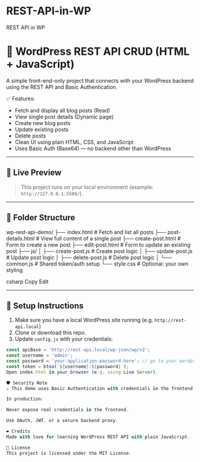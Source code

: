 # REST-API-in-WP
REST API in WP
# 📝 WordPress REST API CRUD (HTML + JavaScript)

A simple front-end-only project that connects with your WordPress backend using the REST API and Basic Authentication.

✅ Features:
- Fetch and display all blog posts (Read)
- View single post details (Dynamic page)
- Create new blog posts
- Update existing posts
- Delete posts
- Clean UI using plain HTML, CSS, and JavaScript
- Uses Basic Auth (Base64) — no backend other than WordPress

---

## 🚀 Live Preview

> This project runs on your local environment (example: `http://127.0.0.1:5500/`).

---

## 📁 Folder Structure

wp-rest-api-demo/ ├── index.html # Fetch and list all posts ├── post-details.html # View full content of a single post ├── create-post.html # Form to create a new post ├── edit-post.html # Form to update an existing post ├── js/ │ ├── create-post.js # Create post logic │ ├── update-post.js # Update post logic │ ├── delete-post.js # Delete post logic │ └── common.js # Shared token/auth setup └── style.css # Optional: your own styling

csharp
Copy
Edit

---

## 🔧 Setup Instructions

1. Make sure you have a local WordPress site running (e.g. `http://rest-api.local`)
2. Clone or download this repo.
3. Update `config.js` with your credentials:

```js
const apiBase = 'http://rest-api.local/wp-json/wp/v2';
const username = 'admin';
const password = 'your-application-password-here'; // go to your wordpress user profile and in application password section, generate it and copy and paste here
const token = btoa(`${username}:${password}`);
Open index.html in your browser (e.g. using Live Server).

🛡 Security Note
⚠️ This demo uses Basic Authentication with credentials in the frontend for learning purposes only.

In production:

Never expose real credentials in the frontend.

Use OAuth, JWT, or a secure backend proxy.

❤️ Credits
Made with love for learning WordPress REST API with plain JavaScript.

📄 License
This project is licensed under the MIT License.
